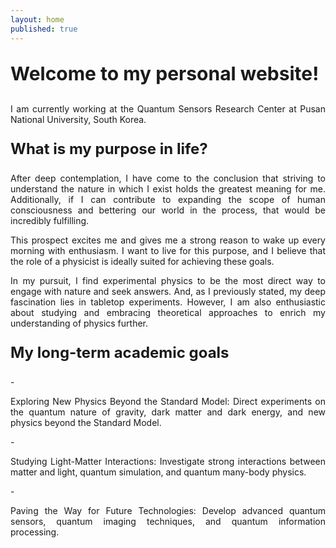 ```yaml
---
layout: home
published: true
---
```


<p style="font-size: 30px;"><b>Welcome to my personal website!</b></p>
<p align="justify">I am currently working at the Quantum Sensors Research Center at Pusan National University, South Korea.</p>

<p style="font-size: 24px;"><b>What is my purpose in life?</b></p>
<p align="justify">After deep contemplation, I have come to the conclusion that striving to understand the nature in which I exist holds the greatest meaning for me. Additionally, if I can contribute to expanding the scope of human consciousness and bettering our world in the process, that would be incredibly fulfilling.</p>

<p align="justify">This prospect excites me and gives me a strong reason to wake up every morning with enthusiasm. I want to live for this purpose, and I believe that the role of a physicist is ideally suited for achieving these goals.</p>

<p align="justify">In my pursuit, I find experimental physics to be the most direct way to engage with nature and seek answers. And, as I previously stated, my deep fascination lies in tabletop experiments. However, I am also enthusiastic about studying and embracing theoretical approaches to enrich my understanding of physics further.</p>

<p style="font-size: 24px;"><b>My long-term academic goals</b></p>
-<p align="justify">Exploring New Physics Beyond the Standard Model: Direct experiments on the quantum nature of gravity, dark matter and dark energy, and new physics beyond the Standard Model.</p>
-<p align="justify">Studying Light-Matter Interactions: Investigate strong interactions between matter and light, quantum simulation, and quantum many-body physics.</p>
-<p align="justify">Paving the Way for Future Technologies: Develop advanced quantum sensors, quantum imaging techniques, and quantum information processing.</p>
